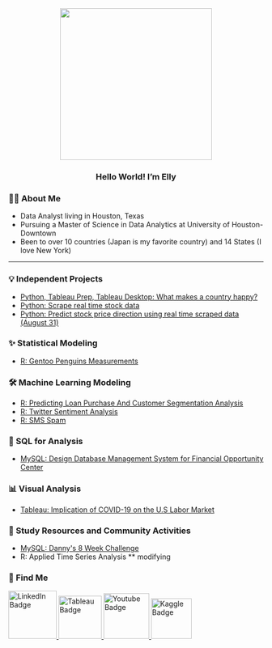 <div id="header" align="center">
  <img src="https://camo.githubusercontent.com/b7e84cd7df9d883ebab3618b73506c04d2b867b5249291268930f0ab1f02e2e2/68747470733a2f2f7265732e636c6f7564696e6172792e636f6d2f70726163746963616c6465762f696d6167652f66657463682f732d2d32625a496a5047432d2d2f635f6c696d6974253243665f6175746f253243666c5f70726f6772657373697665253243715f3636253243775f3838302f68747470733a2f2f6465762d746f2d75706c6f6164732e73332e616d617a6f6e6177732e636f6d2f692f64347476756b6274356d726133376376776b6c6b2e676966" width="300"/>
</div>
<h3 id="header" align="center">
 Hello World! I’m Elly
</h3>

### :woman_technologist: About Me 
- Data Analyst living in Houston, Texas
- Pursuing a Master of Science in Data Analytics at University of Houston-Downtown
- Been to over 10 countries (Japan is my favorite country) and 14 States (I love New York)

---
### :bulb: Independent Projects
 - [Python, Tableau Prep, Tableau Desktop: What makes a country happy?](https://github.com/Ellypham92/world-happiness-)
 - [Python: Scrape real time stock data](https://github.com/Ellypham92/web-scrape-real-time-stock-data) 
 - [Python: Predict stock price direction using real time scraped data (August 31)](https://github.com/Ellypham92/predict-stock-price-using-scraped-data/blob/main/README.md) 
 
 ###  :sparkles: Statistical Modeling 
- [R: Gentoo Penguins Measurements](https://github.com/Ellypham92/statistics-linear-regression)

### 🛠️ Machine Learning Modeling
   - [R: Predicting Loan Purchase And Customer Segmentation Analysis](https://github.com/Ellypham92/Prediction-of-Personal-Loan-Purchase-Customer-Segmentation-Analysis/blob/main/README.md)
   - [R: Twitter Sentiment Analysis](https://github.com/Ellypham92/Twitter-Sentiment-Analysis-using-R) 
   - [R: SMS Spam](https://github.com/Ellypham92/Data-Mining-using-R-Python/blob/main/SMS-spam-analysis.R) 
 
### :file_folder: SQL for Analysis
  - [MySQL: Design Database Management System for Financial Opportunity Center](https://github.com/Ellypham92/sql-data-analysis)

### 📊 Visual Analysis
 - [Tableau: Implication of COVID-19 on the U.S Labor Market ](https://www.youtube.com/watch?v=fF28YtMubZ4) </summary>

### :gift: Study Resources and Community Activities
- [MySQL: Danny's 8 Week Challenge](https://github.com/Ellypham92/sql-data-analysis/blob/main/weekly%20challenge/mysql%20danny's%20dinner%20code)
- R: Applied Time Series Analysis ** modifying

### :house_with_garden: Find Me
<div id="badges">
  <a href="https://www.linkedin.com/in/elly-pham-15018193/">
    <img src="https://img.shields.io/badge/LinkedIn-blue?style=for-the-badge&logo=linkedin&logoColor=white" alt="LinkedIn Badge" width="95"/>
  </a>
    <a href="https://public.tableau.com/app/profile/elly.pham">
    <img src="https://img.shields.io/badge/Tableau-E97627?style=for-the-badge&logo=Tableau&logoColor=white" alt="Tableau Badge" width="85"/>
  </a>
  <a href="https://www.youtube.com/channel/UCe9iz4aZDOmoOjSGmRDkBnQ">
    <img src="https://img.shields.io/badge/YouTube-red?style=for-the-badge&logo=youtube&logoColor=white" alt="Youtube Badge" width="90"/>
  </a>
  <a href="https://www.kaggle.com/ellypham">
    <img src="https://img.shields.io/badge/Kaggle-20BEFF?style=for-the-badge&logo=Kaggle&logoColor=white" alt="Kaggle Badge" width="80"/>
  </a>
  
</div>

<!---
Ellypham92/Ellypham92 is a ✨ special ✨ repository because its `README.md` (this file) appears on your GitHub profile.
You can click the Preview link to take a look at your changes.
--->
